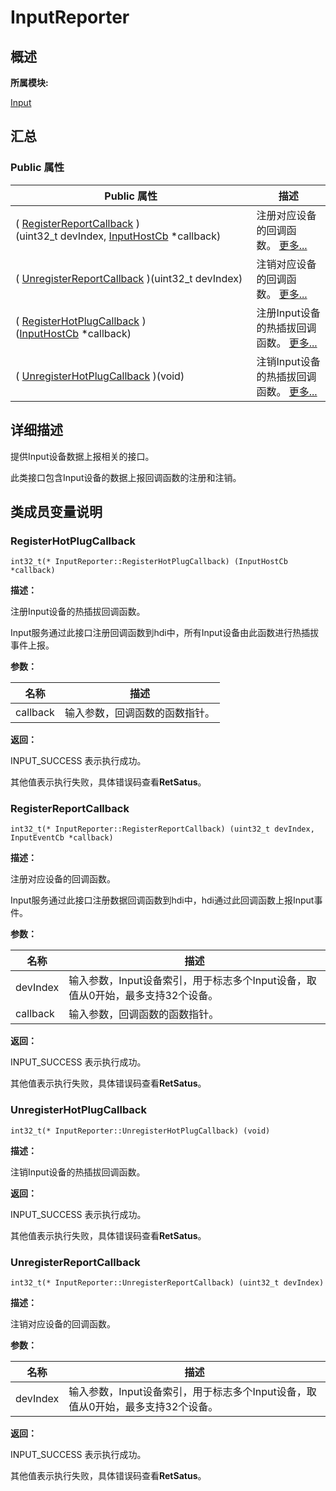 # InputReporter


## **概述**

**所属模块:**

[Input](_input.md)


## **汇总**


### Public 属性

  | Public&nbsp;属性 | 描述 | 
| -------- | -------- |
| (&nbsp;[RegisterReportCallback](#registerreportcallback)&nbsp;)(uint32_t&nbsp;devIndex,&nbsp;[InputHostCb](_input_report_event_cb.md)&nbsp;\*callback) | 注册对应设备的回调函数。&nbsp;[更多...](#registerreportcallback) | 
| (&nbsp;[UnregisterReportCallback](#unregisterreportcallback)&nbsp;)(uint32_t&nbsp;devIndex) | 注销对应设备的回调函数。&nbsp;[更多...](#unregisterreportcallback) | 
| (&nbsp;[RegisterHotPlugCallback](#registerhotplugcallback)&nbsp;)([InputHostCb](_input_report_event_cb.md)&nbsp;\*callback) | 注册Input设备的热插拔回调函数。&nbsp;[更多...](#registerhotplugcallback) | 
| (&nbsp;[UnregisterHotPlugCallback](#unregisterhotplugcallback)&nbsp;)(void) | 注销Input设备的热插拔回调函数。&nbsp;[更多...](#unregisterhotplugcallback) | 


## **详细描述**

提供Input设备数据上报相关的接口。

此类接口包含Input设备的数据上报回调函数的注册和注销。


## **类成员变量说明**


### RegisterHotPlugCallback

  
```
int32_t(* InputReporter::RegisterHotPlugCallback) (InputHostCb *callback)
```

**描述：**

注册Input设备的热插拔回调函数。

Input服务通过此接口注册回调函数到hdi中，所有Input设备由此函数进行热插拔事件上报。

**参数：**

  | 名称 | 描述 | 
| -------- | -------- |
| callback | 输入参数，回调函数的函数指针。 | 

**返回：**

INPUT_SUCCESS 表示执行成功。

其他值表示执行失败，具体错误码查看**RetSatus**。


### RegisterReportCallback

  
```
int32_t(* InputReporter::RegisterReportCallback) (uint32_t devIndex, InputEventCb *callback)
```

**描述：**

注册对应设备的回调函数。

Input服务通过此接口注册数据回调函数到hdi中，hdi通过此回调函数上报Input事件。

**参数：**

  | 名称 | 描述 | 
| -------- | -------- |
| devIndex | 输入参数，Input设备索引，用于标志多个Input设备，取值从0开始，最多支持32个设备。 | 
| callback | 输入参数，回调函数的函数指针。 | 

**返回：**

INPUT_SUCCESS 表示执行成功。

其他值表示执行失败，具体错误码查看**RetSatus**。


### UnregisterHotPlugCallback

  
```
int32_t(* InputReporter::UnregisterHotPlugCallback) (void)
```

**描述：**

注销Input设备的热插拔回调函数。

**返回：**

INPUT_SUCCESS 表示执行成功。

其他值表示执行失败，具体错误码查看**RetSatus**。


### UnregisterReportCallback

  
```
int32_t(* InputReporter::UnregisterReportCallback) (uint32_t devIndex)
```

**描述：**

注销对应设备的回调函数。

**参数：**

  | 名称 | 描述 | 
| -------- | -------- |
| devIndex | 输入参数，Input设备索引，用于标志多个Input设备，取值从0开始，最多支持32个设备。| 

**返回：**

INPUT_SUCCESS 表示执行成功。

其他值表示执行失败，具体错误码查看**RetSatus**。
